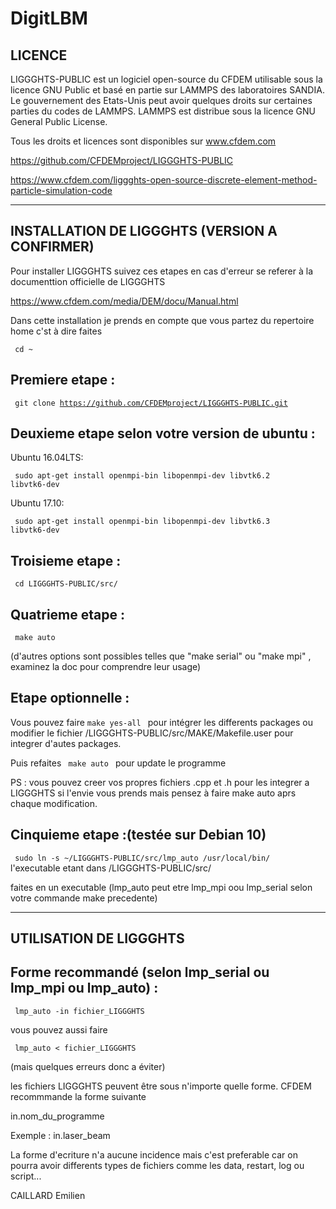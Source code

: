 # DigitLBM
LICENCE
-
LIGGGHTS-PUBLIC est un logiciel open-source du CFDEM utilisable sous la licence GNU Public et basé en partie sur LAMMPS des laboratoires SANDIA. Le gouvernement des Etats-Unis peut avoir quelques droits sur certaines parties du codes de LAMMPS. LAMMPS est distribue sous la licence GNU General Public License.

Tous les droits et licences sont disponibles sur www.cfdem.com

https://github.com/CFDEMproject/LIGGGHTS-PUBLIC

https://www.cfdem.com/liggghts-open-source-discrete-element-method-particle-simulation-code



----------------------------------------------------------------------------------------------------
INSTALLATION DE LIGGGHTS  (VERSION A CONFIRMER)
-
Pour installer LIGGGHTS suivez ces etapes en cas d'erreur se referer à la documenttion officielle de LIGGGHTS

https://www.cfdem.com/media/DEM/docu/Manual.html

Dans cette installation je prends en compte que vous partez du repertoire home c'st à dire faites 

<code> cd ~ </code>

Premiere etape :
-
  <code> git clone https://github.com/CFDEMproject/LIGGGHTS-PUBLIC.git </code>

Deuxieme etape selon votre version de ubuntu :
-
Ubuntu 16.04LTS:

  <code> sudo apt-get install openmpi-bin libopenmpi-dev libvtk6.2 libvtk6-dev </code>
  
Ubuntu 17.10:

  <code> sudo apt-get install openmpi-bin libopenmpi-dev libvtk6.3 libvtk6-dev </code>
  
Troisieme etape : 
-
  <code> cd LIGGGHTS-PUBLIC/src/ </code>
  
Quatrieme etape : 
-
  <code> make auto </code>
  
  (d'autres options sont possibles telles que "make serial" ou "make mpi" , examinez la doc 
  pour comprendre leur usage)
  
Etape optionnelle : 
-
Vous pouvez faire <code>make yes-all </code> pour intégrer les differents packages ou
modifier le fichier /LIGGGHTS-PUBLIC/src/MAKE/Makefile.user pour integrer d'autes packages.

Puis refaites <code> make auto </code> pour update le programme

PS : vous pouvez creer vos propres fichiers .cpp et .h pour les integrer a LIGGGHTS si l'envie 
vous prends mais pensez à faire make auto aprs chaque modification.

Cinquieme etape :(testée sur Debian 10)
-
  <code> sudo ln -s ~/LIGGGHTS-PUBLIC/src/lmp_auto /usr/local/bin/ </code>
l'executable etant dans /LIGGGHTS-PUBLIC/src/ 

faites en un executable (lmp_auto peut etre lmp_mpi oou lmp_serial selon votre commande make precedente)



----------------------------------------------------------------------------------------------------
UTILISATION DE LIGGGHTS
-
Forme recommandé (selon lmp_serial ou lmp_mpi ou lmp_auto) :
-
<code> lmp_auto -in fichier_LIGGGHTS </code>

vous pouvez aussi faire 

<code> lmp_auto < fichier_LIGGGHTS </code>
  
(mais quelques erreurs donc a éviter)

les fichiers LIGGGHTS peuvent être sous n'importe quelle forme. CFDEM recommmande la forme suivante

in.nom_du_programme

Exemple : in.laser_beam

La forme d'ecriture n'a aucune incidence mais c'est preferable car on pourra avoir differents types de fichiers comme les data, restart, log ou script...


CAILLARD Emilien
